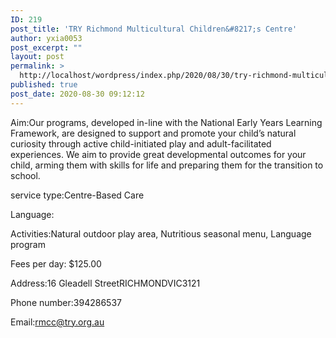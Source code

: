 ```yaml
---
ID: 219
post_title: 'TRY Richmond Multicultural Children&#8217;s Centre'
author: yxia0053
post_excerpt: ""
layout: post
permalink: >
  http://localhost/wordpress/index.php/2020/08/30/try-richmond-multicultural-childrens-centre/
published: true
post_date: 2020-08-30 09:12:12
---
```

Aim:Our programs, developed in-line with the National Early Years Learning Framework, are designed to support and promote your child’s natural curiosity through active child-initiated play and adult-facilitated experiences. We aim to provide great developmental outcomes for your child, arming them with skills for life and preparing them for the transition to school.

service type:Centre-Based Care

Language:

Activities:Natural outdoor play area, Nutritious seasonal menu, Language program

Fees per day: $125.00

Address:16 Gleadell StreetRICHMONDVIC3121

Phone number:394286537

Email:rmcc@try.org.au